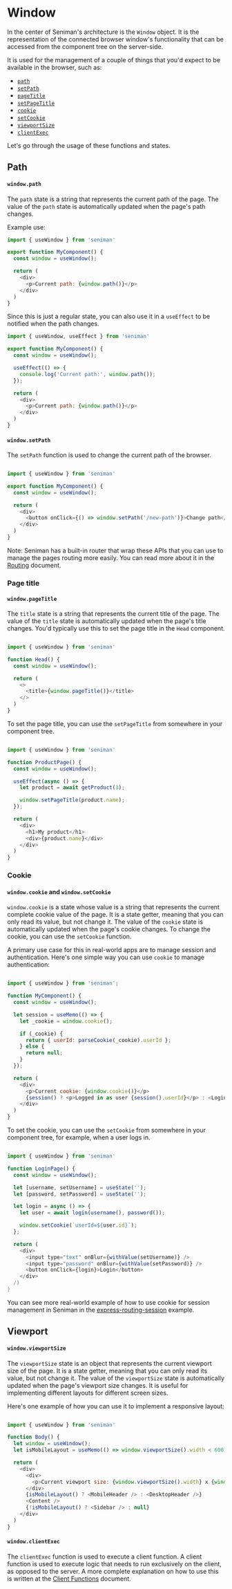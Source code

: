 # Window

In the center of Seniman's architecture is the `Window` object. It is the representation of the connected browser window's functionality that can be accessed from the component tree on the server-side.

It is used for the management of a couple of things that you'd expect to be available in the browser, such as:

- [`path`](#path)
- [`setPath`](#setpath)
- [`pageTitle`](#pagetitle)
- [`setPageTitle`](#setpagetitle)
- [`cookie`](#cookie)
- [`setCookie`](#setcookie)
- [`viewportSize`](#viewportsize)
- [`clientExec`](#clientexec)

Let's go through the usage of these functions and states.

## Path

#### `window.path`

The `path` state is a string that represents the current path of the page. The value of the `path` state is automatically updated when the page's path changes. 

Example use:

```js
import { useWindow } from 'seniman'

export function MyComponent() {
  const window = useWindow();

  return (
    <div>
      <p>Current path: {window.path()}</p>
    </div>
  )
}
```

Since this is just a regular state, you can also use it in a `useEffect` to be notified when the path changes.

```js
import { useWindow, useEffect } from 'seniman'

export function MyComponent() {
  const window = useWindow();

  useEffect(() => {
    console.log('Current path:', window.path());
  });

  return (
    <div>
      <p>Current path: {window.path()}</p>
    </div>
  )
}
```

#### `window.setPath`

The `setPath` function is used to change the current path of the browser.

```js

import { useWindow } from 'seniman'

export function MyComponent() {
  const window = useWindow();

  return (
    <div>
      <button onClick={() => window.setPath('/new-path')}>Change path</button>
    </div>
  )
}

```

Note: Seniman has a built-in router that wrap these APIs that you can use to manage the pages routing more easily. You can read more about it in the [Routing](/docs/routing) document.

### Page title

#### `window.pageTitle`

The `title` state is a string that represents the current title of the page. The value of the `title` state is automatically updated when the page's title changes. You'd typically use this to set the page title in the `Head` component.

```js

import { useWindow } from 'seniman'

function Head() {
  const window = useWindow();

  return (
    <>
      <title>{window.pageTitle()}</title>
    </>
  )
}

```

To set the page title, you can use the `setPageTitle` from somewhere in your component tree.

```js

import { useWindow } from 'seniman'

function ProductPage() {
  const window = useWindow();

  useEffect(async () => {
    let product = await getProduct(3);

    window.setPageTitle(product.name);
  });

  return (
    <div>
      <h1>My product</h1>
      <div>{product.name}</div>
    </div>
  )
}

```

### Cookie

#### `window.cookie` and `window.setCookie`

`window.cookie` is a state whose value is a string that represents the current complete cookie value of the page. It is a state getter, meaning that you can only read its value, but not change it. The value of the `cookie` state is automatically updated when the page's cookie changes. To change the cookie, you can use the `setCookie` function.

A primary use case for this in real-world apps are to manage session and authentication. Here's one simple way you can use `cookie` to manage authentication:

```js

import { useWindow } from 'seniman';

function MyComponent() {
  const window = useWindow();

  let session = useMemo(() => {
    let _cookie = window.cookie();

    if (_cookie) {
      return { userId: parseCookie(_cookie).userId };
    } else {
      return null;
    }
  });

  return (
    <div>
      <p>Current cookie: {window.cookie()}</p>
      {session() ? <p>Logged in as user {session().userId}</p> : <LoginPage />}
    </div>
  )
}

```

To set the cookie, you can use the `setCookie` from somewhere in your component tree, for example, when a user logs in.

```js

import { useWindow } from 'seniman'

function LoginPage() {
  const window = useWindow();

  let [username, setUsername] = useState('');
  let [password, setPassword] = useState('');

  let login = async () => {
    let user = await login(username(), password());

    window.setCookie(`userId=${user.id}`);
  };

  return (
    <div>
      <input type="text" onBlur={withValue(setUsername)} /> 
      <input type="password" onBlur={withValue(setPassword)} />
      <button onClick={login}>Login</button>
    </div>
  /)
}

```

You can see more real-world example of how to use cookie for session management in Seniman in the [express-routing-session](https://github.com/senimanjs/seniman/tree/main/examples/express-routing-session) example.

## Viewport

#### `window.viewportSize`

The `viewportSize` state is an object that represents the current viewport size of the page. It is a state getter, meaning that you can only read its value, but not change it. The value of the `viewportSize` state is automatically updated when the page's viewport size changes. It is useful for implementing different layouts for different screen sizes.

Here's one example of how you can use it to implement a responsive layout:

```js

import { useWindow } from 'seniman'

function Body() {
  let window = useWindow();
  let isMobileLayout = useMemo(() => window.viewportSize().width < 600);

  return (
    <div>
      <div>
        <p>Current viewport size: {window.viewportSize().width} x {window.viewportSize().height}</p>
      </div>
      {isMobileLayout() ? <MobileHeader /> : <DesktopHeader />}
      <Content />
      {!isMobileLayout() ? <Sidebar /> : null}
    </div>
  )
}

```

#### `window.clientExec`

The `clientExec` function is used to execute a client function. A client function is used to execute logic that needs to run exclusively on the client, as opposed to the server. A more complete explanation on how to use this is written at the [Client Functions](/docs/client-functions) document.